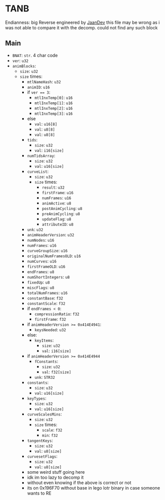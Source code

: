 # TANB
Endianness: big
Reverse engineered by [JaanDev](https://github.com/JaanDev)
this file may be wrong as i was not able to compare it with the decomp. could not find any such block

## Main
* `BNAT`: `str`. 4 char code
* `ver`: `u32`
* `animBlocks`:
    * `size`: `u32`
    * `size` times:
        * `mtlNameHash`: `u32`
        * `animID`: `u16`
        * if `ver == 3`:
            * `mtlInxTemp[0]`: `u16`
            * `mtlInxTemp[1]`: `u16`
            * `mtlInxTemp[2]`: `u16`
            * `mtlInxTemp[3]`: `u16`
        * else
            * `val`: `u16[8]`
            * `val`: `u8[8]`
            * `val`: `u8[8]`
        * `tids`:
            * `size`: `u32`
            * `val`: `i16[size]`
        * `numTidsArray`:
            * `size`: `u32`
            * `val`: `u16[size]`
        * `curveList`:
            * `size`: `u32`
            * `size` times:
                * `result`: `u32`
                * `firstFrame`: `u16`
                * `numFrames`: `u16`
                * `animActive`: `u8`
                * `postAnimCycling`: `u8`
                * `preAnimCycling`: `u8`
                * `updateFlag`: `u8`
                * `attributeID`: `u8`
        * `unk`: `u32`
        * `animHeaderVersion`: `u32`
        * `numNodes`: `u16`
        * `numFrames`: `u16`
        * `curveGroupSize`: `u16`
        * `originalNumFramesOLD`: `u16`
        * `numCurves`: `u16`
        * `firstFrameOLD`: `u16`
        * `endFrames`: `u8`
        * `numShortIntegers`: `u8`
        * `fixedUp`: `u8`
        * `miscFlags`: `u8`
        * `totalNumFrames`: `u16`
        * `constantBase`: `f32`
        * `constantScale`: `f32`
        * if `endFrames < 0`:
            * `compressionRatio`: `f32`
            * `firstFrame`: `f32`
        * if `animHeaderVersion >= 0x414E4941`:
            * `keysNeeded`: `u32`
        * else:
            * `keyItems`:
                * `size`: `u32`
                * `val`: `i16[size]`
        * if `animHeaderVersion >= 0x414E4944`
            * `fConstants`:
                * `size`: `u32`
                * `val`: `f32[size]`
            * `unk`: `STR32`
        * `constants`:
            * `size`: `u32`
            * `val`: `u16[size]`
        * `keyTypes`:
            * `size`: `u32`
            * `val`: `u16[size]`
        * `curveScalesMins`:
            * `size`: `u32`
            * `size` times:
                * `scale`: `f32`
                * `min`: `f32`
        * `tangentKeys`:
            * `size`: `u32`
            * `val`: `u8[size]`
        * `curvesetFlags`:
            * `size`: `u32`
            * `val`: `u8[size]`
        * some weird stuff going here
        * idk im too lazy to decomp it
        * without even knowing if the above is correct or not
        * its on 0x196F70 without base in lego lotr binary in case someone wants to RE
